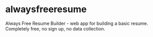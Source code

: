 # alwaysfreeresume
Always Free Resume Builder - web app for building a basic resume. Completely free, no sign up, no data collection.
